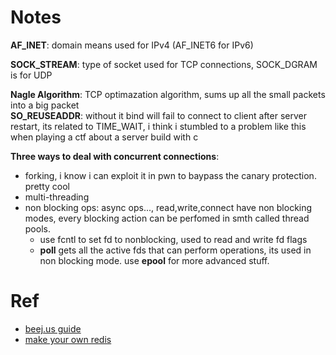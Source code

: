 # Notes

**AF_INET**: domain means used  for IPv4  (AF_INET6 for IPv6)   

**SOCK_STREAM**: type of socket used for TCP connections, SOCK_DGRAM is for UDP   

**Nagle Algorithm**: TCP optimazation algorithm, sums up all the small packets into a big packet   
**SO_REUSEADDR**: without it bind will fail to connect to client after server restart, its related to TIME_WAIT, i think i stumbled to a problem like this when playing a ctf about a server build with c    

**Three ways to deal with concurrent connections**:
- forking, i know i can exploit it in pwn to baypass the canary protection. pretty cool 
- multi-threading
- non blocking ops: async ops..., read,write,connect have non blocking modes, every blocking action can be perfomed in smth called thread pools. 
  - use fcntl to set fd to nonblocking, used to read and write fd flags 
  - **poll** gets all the active fds that can perform operations, its used in non blocking mode. use **epool** for more advanced stuff.


# Ref
- [beej.us guide](https://beej.us/guide/bgnet/html/split/)
- [make your own redis](https://build-your-own.org/redis/03_hello_cs)
